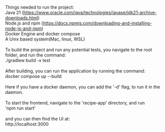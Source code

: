 Things needed to run the project:\
Java 21 (https://www.oracle.com/java/technologies/javase/jdk21-archive-downloads.html) \
Node.js and npm (https://docs.npmjs.com/downloading-and-installing-node-js-and-npm) \
Docker Engine and docker compose\
A Unix based system(Mac, linux, WSL)\
\
To build the project and run any potential tests, you navigate to the root folder, and run the command:\
./gradlew build -x test\
\
After building, you can run the application by running the command:\
docker compose up --build\
\
Here if you have a docker daemon, you can add the '-d' flag, to run it in the daemon.\
\
To start the frontend, navigate to the 'recipe-app' directory, and run \
'npm run start' \
\
and you can then find the UI at:\
http://localhost:3000
